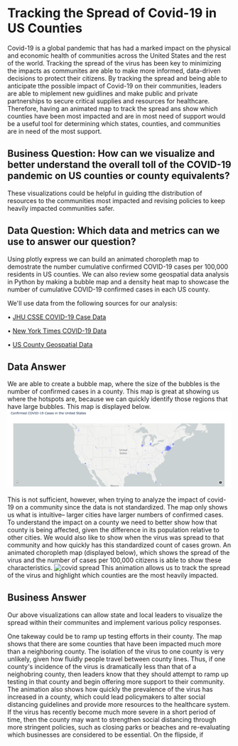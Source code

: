 # Tracking the Spread of Covid-19 in US Counties
Covid-19 is a global pandemic that has had a marked impact on the physical and economic health of communities across the United States and the rest of the world.  Tracking the spread of the virus has been key to minimizing the impacts as communites are able to make more informed, data-driven decisions to protect their citizens.  By tracking the spread and being able to anticipate tthe possible impact of Covid-19 on their communities, leaders are able to miplement new guidlines and make public and private partnerships to secure critical supplies and resources for healthcare.  Therefore, having an animated map to track the spread ans show which counties have been most impacted and are in most need of support would be a useful tool for determining which states, counties, and communities are in need of the most support.

## Business Question: How can we visualize and better understand the overall toll of the COVID-19 pandemic on US counties or county equivalents?
These visualizations could be helpful in guiding tthe distribution of resources to the communities most impacted and revising policies to keep heavily impacted communities safer.

## Data Question: Which data and metrics can we use to answer our question? 
Using plotly express we can build an animated choropleth map to demostrate the number cumulative confirmed COVID-19 cases per 100,000 residents in US counties.  We can also review some geospatial data analysis in Python by making a bubble map and a density heat map to showcase the number of cumulative COVID-19 confirmed cases in each US county.

We'll use data from the following sources for our analysis:

• [JHU CSSE COVID-19 Case Data](https://github.com/CSSEGISandData/COVID-19/tree/master/csse_covid_19_data/csse_covid_19_daily_reports)

• [New York Times COVID-19 Data](https://github.com/nytimes/covid-19-data/blob/master/us-counties.csv)

• [US County Geospatial Data](https://raw.githubusercontent.com/plotly/datasets/master/geojson-counties-fips.json)

## Data Answer
We are able to create a bubble map, where the size of the bubbles is the number of confirmed cases in a county.  This map is great at showing us where the hotspots are, because we can quickly identify those regions that have large bubbles.  This map is displayed below.
![covid bubble](https://github.com/diallo-scott/tracking-us-covid-19-spread/blob/master/Covid-19%20US%20Bubble.png)

This is not sufficient, however, when trying to analyze the impact of covid-19 on a community since the data is not standardized.  The map only shows us what is intuitive– larger cities have larger numbers of confirmed cases.  To understand the impact on a county we need to better show how that county is being affected, given the difference in its population relative to other cities.  We would also like to show when the virus was spread to that community and how quickly has this standardized count of cases grown.  An animated choropleth map (displayed below), which shows the spread of the virus and the number of cases per 100,000 citizens is able to show these characteristics.
![covid spread](https://github.com/diallo-scott/tracking-us-covid-19-spread/blob/master/Covid-19%20Spread.gif)
This animation allows us to track the spread of the virus and highlight which counties are the most heavily impacted.

## Business Answer
Our above visualizations can allow state and local leaders to visualize the spread within their communites and implement various policy responses.  

One takeway could be to ramp up testing efforts in their county.  The map shows that there are some counties that have been impacted much more than a neighboring county.  The isolation of the virus to one county is very unlikely, given how fluidly people travel between county lines.  Thus, if one county's incidence of the virus is dramatically less than that of a neighobring county, then leaders know that they should attempt to ramp up testing in that county and begin offering more support to their community.  
The animation also shows how quickly the prevalence of the virus has increased in a county, which could lead policymakers to alter social distancing guidelines and provide more resources to the healthcare system.  If the virus has recently become much more severe in a short period of time, then the county may want to strengthen social distancing through more stringent policies, such as closing parks or beaches and re-evaluating which businesses are considered to be essential.  On the flipside, if
